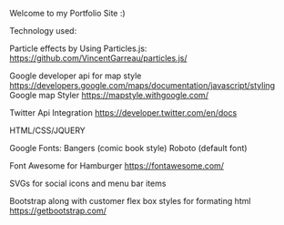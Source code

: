 Welcome to my Portfolio Site :) 


Technology used: 

Particle effects by Using Particles.js:
https://github.com/VincentGarreau/particles.js/

Google developer api for map style
https://developers.google.com/maps/documentation/javascript/styling
Google map Styler
https://mapstyle.withgoogle.com/

Twitter Api Integration 
https://developer.twitter.com/en/docs

HTML/CSS/JQUERY

Google Fonts:
Bangers (comic book style)
Roboto (default font)

Font Awesome for Hamburger
https://fontawesome.com/

SVGs for social icons and menu bar items

Bootstrap along with customer flex box styles for formating html 
https://getbootstrap.com/